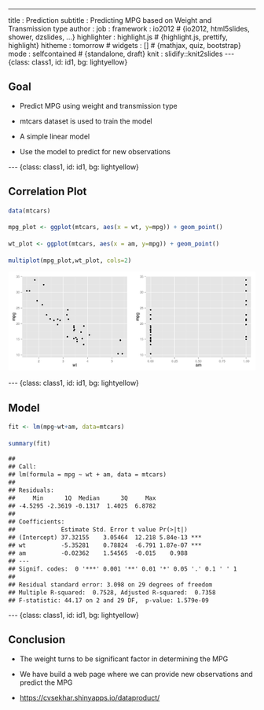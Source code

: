---
title       : Prediction
subtitle    : Predicting MPG based on Weight and Transmission type
author      : 
job         : 
framework   : io2012     # {io2012, html5slides, shower, dzslides, ...}
highlighter : highlight.js  # {highlight.js, prettify, highlight}
hitheme     : tomorrow      # 
widgets     : []            # {mathjax, quiz, bootstrap}
mode        : selfcontained # {standalone, draft}
knit        : slidify::knit2slides
--- {class: class1, id: id1, bg: lightyellow}

## Goal

* Predict MPG using weight and transmission type

* mtcars dataset is used to train the model

* A simple linear model

* Use the model to predict for new observations

--- {class: class1, id: id1, bg: lightyellow}

## Correlation Plot





```r
data(mtcars)

mpg_plot <- ggplot(mtcars, aes(x = wt, y=mpg)) + geom_point()

wt_plot <- ggplot(mtcars, aes(x = am, y=mpg)) + geom_point()

multiplot(mpg_plot,wt_plot, cols=2)
```

![plot of chunk unnamed-chunk-2](assets/fig/unnamed-chunk-2-1.png) 

--- {class: class1, id: id1, bg: lightyellow}
## Model

```r
fit <- lm(mpg~wt+am, data=mtcars)

summary(fit)
```

```
## 
## Call:
## lm(formula = mpg ~ wt + am, data = mtcars)
## 
## Residuals:
##     Min      1Q  Median      3Q     Max 
## -4.5295 -2.3619 -0.1317  1.4025  6.8782 
## 
## Coefficients:
##             Estimate Std. Error t value Pr(>|t|)    
## (Intercept) 37.32155    3.05464  12.218 5.84e-13 ***
## wt          -5.35281    0.78824  -6.791 1.87e-07 ***
## am          -0.02362    1.54565  -0.015    0.988    
## ---
## Signif. codes:  0 '***' 0.001 '**' 0.01 '*' 0.05 '.' 0.1 ' ' 1
## 
## Residual standard error: 3.098 on 29 degrees of freedom
## Multiple R-squared:  0.7528,	Adjusted R-squared:  0.7358 
## F-statistic: 44.17 on 2 and 29 DF,  p-value: 1.579e-09
```

--- {class: class1, id: id1, bg: lightyellow}
## Conclusion

* The weight turns to be significant factor in determining the MPG

* We have build a web page where we can provide new observations and predict the MPG

* https://cvsekhar.shinyapps.io/dataproduct/


